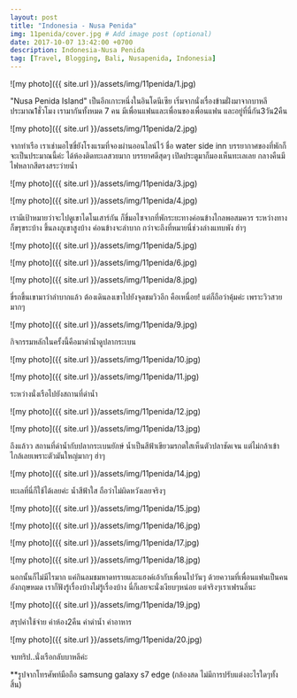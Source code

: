 ```yaml
---
layout: post
title: "Indonesia - Nusa Penida"
img: 11penida/cover.jpg # Add image post (optional)
date: 2017-10-07 13:42:00 +0700
description: Indonesia-Nusa Penida
tag: [Travel, Blogging, Bali, Nusapenida, Indonesia]
---
```

![my photo]({{ site.url }}/assets/img/11penida/1.jpg)

"Nusa Penida Island" เป็นอีกเกาะหนึ่งในอินโดนีเซีย เริ่มจากนั่งเรื่องข้ามฝั่งมาจากบาหลี ประมาณ1ชั่วโมง เรามากันทั้งหมด 7 คน มีเพื่อนแฟนและเพื่อนของเพื่อนแฟน และอยู่ที่นี่กัน3วัน2คืน  

![my photo]({{ site.url }}/assets/img/11penida/2.jpg)

จากท่าเรือ เราเช่ามอไซขี่ยังโรงแรมที่จองผ่านออนไลน์ไว้ ชื่อ water side inn บรรยากาศของที่พักก็จะเป็นประมาณนี้ค่ะ ได้ห้องติดทะเลสวยมาก บรรยาศดีสุดๆ เปิดประตูมาก็มองเห็นทะเลเลย กลางคืนมีไฟหลากสีตรงสระว่ายน้ำ  

![my photo]({{ site.url }}/assets/img/11penida/3.jpg)

![my photo]({{ site.url }}/assets/img/11penida/4.jpg)

เรามีเป้าหมายว่าจะไปดูเขาไดโนเสาร์กัน ก็ขี่มอไซจากที่พักระยะทางค่อนข้างไกลพอสมควร ระหว่างทางก็ขรุขระบ้าง ขึ้นลงภูเขาสูงบ้าง ค่อนข้างจะลำบาก กว่าจะถึงที่หมายนี่ช่วงล่างแทบพัง ฮ่าๆ

![my photo]({{ site.url }}/assets/img/11penida/5.jpg)

![my photo]({{ site.url }}/assets/img/11penida/6.jpg)

![my photo]({{ site.url }}/assets/img/11penida/8.jpg)

ขี่รถขึ้นเขามาว่าลำบากแล้ว ต้องเดินลงเขาไปยังจุดชมวิวอีก คือเหนื่อย! แต่ก็ถือว่าคุ้มค่ะ เพราะวิวสวยมากๆ

![my photo]({{ site.url }}/assets/img/11penida/9.jpg)

กิจกรรมหลักในครั้งนี้คือมาดำน้ำดูปลากระเบน

![my photo]({{ site.url }}/assets/img/11penida/10.jpg)

![my photo]({{ site.url }}/assets/img/11penida/11.jpg)

ระหว่างนั่งเรือไปยังสถานที่ดำน้ำ

![my photo]({{ site.url }}/assets/img/11penida/12.jpg)

![my photo]({{ site.url }}/assets/img/11penida/13.jpg)

ถึงแล้วว สถานที่ดำน้ำกับปลากระเบนยักษ์ น้ำเป็นสีฟ้าเขียวมรกตใสเห็นตัวปลาชัดเจน แต่ไม่กล้าเข้าไกล้เลยเพราะตัวมันใหญ่มากๆ ฮ่าๆ

![my photo]({{ site.url }}/assets/img/11penida/14.jpg)

ทะเลที่นี่ก็ใช้ได้เลยค่ะ น้ำสีฟ้าใส ถือว่าไม่ผิดหวังเลยจริงๆ

![my photo]({{ site.url }}/assets/img/11penida/15.jpg)

![my photo]({{ site.url }}/assets/img/11penida/16.jpg)

![my photo]({{ site.url }}/assets/img/11penida/17.jpg)

![my photo]({{ site.url }}/assets/img/11penida/18.jpg)

นอกนั้นก็ไม่มีไรมาก แค่กินลมชมหาดทรายและแฮงค์เอ้ากับเพื่อนไปวันๆ ด้วยความที่เพื่อนแฟนเป็นคนอังกฤษหมด เราก็ฟังรู้เรื่องบ้างไม่รู้เรื่องบ้าง นี่ก็เลยจะนั่งเงียบๆหน่อย แต่จริงๆเราเฟรนลี่นะ

![my photo]({{ site.url }}/assets/img/11penida/19.jpg)

สรุปค่าใช้จ่าย ค่าห้อง2คืน ค่าดำน้ำ ค่าอาหาร  

![my photo]({{ site.url }}/assets/img/11penida/20.jpg)

จบทริป..นั่งเรือกลับบาหลีค่ะ

**รูปจากโทรศัพท์มือถือ samsung galaxy s7 edge (กล้องสด ไม่มีการปรับแต่งอะไรใดๆทั้งสิ้น)
